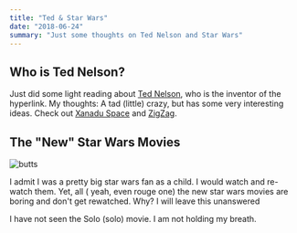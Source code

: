```yaml
---
title: "Ted & Star Wars"
date: "2018-06-24"
summary: "Just some thoughts on Ted Nelson and Star Wars"
---
```


## Who is Ted Nelson?

Just did some light reading about [Ted Nelson](https://en.wikipedia.org/wiki/Ted_Nelson), who is the inventor of the hyperlink.
My thoughts: A tad (little) crazy, but has some very interesting ideas.
Check out [Xanadu Space](https://en.wikipedia.org/wiki/Project_Xanadu) and [ZigZag](http://www.nongnu.org/gzz/gi/gi.html).

## The "New" Star Wars Movies

![butts](https://s3-us-east-2.amazonaws.com/pks-screenshots/star_wars_solo_-_Google_Search_2018-06-27_14-20-35.jpg)

I admit I was a pretty big star wars fan as a child. I would watch and re-watch them.
Yet, all ( yeah, even rouge one) the new star wars movies are boring and don't get rewatched. Why? I will leave this unanswered

I have not seen the Solo (solo) movie. I am not holding my breath.
